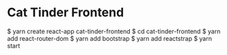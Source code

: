 # Cat Tinder Frontend

$ yarn create react-app cat-tinder-frontend
$ cd cat-tinder-frontend
    $ yarn add react-router-dom
    $ yarn add bootstrap
    $ yarn add reactstrap
    $ yarn start

